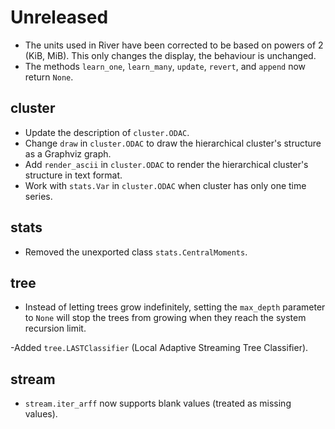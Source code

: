 # Unreleased

- The units used in River have been corrected to be based on powers of 2 (KiB, MiB). This only changes the display, the behaviour is unchanged.
- The methods `learn_one`, `learn_many`, `update`, `revert`, and `append` now return `None`.

## cluster

- Update the description of `cluster.ODAC`.
- Change `draw` in `cluster.ODAC` to draw the hierarchical cluster's structure as a Graphviz graph.
- Add `render_ascii` in `cluster.ODAC` to render the hierarchical cluster's structure in text format.
- Work with `stats.Var` in `cluster.ODAC` when cluster has only one time series.

## stats

- Removed the unexported class `stats.CentralMoments`.

## tree

- Instead of letting trees grow indefinitely, setting the `max_depth` parameter to `None` will stop the trees from growing when they reach the system recursion limit.

-Added `tree.LASTClassifier` (Local Adaptive Streaming Tree Classifier).

## stream

- `stream.iter_arff` now supports blank values (treated as missing values).